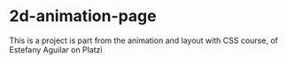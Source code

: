 # 2d-animation-page
This is a project is part from the animation and layout with CSS course, of Estefany Aguilar on Platzi
